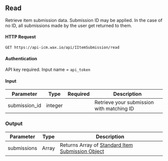 ## Read

Retrieve item submission data. Submission ID may be applied. In the case of no ID, all submissions made by the user get returned to them. 

#### HTTP Request

`GET https://api-icm.wax.io/api/IItemSubmission/read`

#### Authentication

API key required. Input name = `api_token`

#### Input

| Parameter | Type | Required | Description |
| - | - | :-: | - |
| submission_id| integer|  | Retrieve your submission with matching ID |

### Output

| Parameter | Type | Description |
| - | - | - |
| submissions | Array | Returns Array of [Standard Item Submission Object](/IItemSubmission.md#standard-item-submission-object) |
